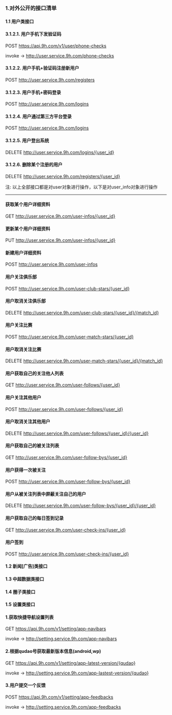 ### 1.对外公开的接口清单


#### 1.1 用户类接口


#### 3.1.2.1. 用户手机下发验证码

POST https://api.9h.com/v1/user/phone-checks

 invoke -> http://user.service.9h.com/phone-checks

#### 3.1.2.2. 用户手机+验证码注册新用户

POST http://user.service.9h.com/registers

#### 3.1.2.3. 用户手机+密码登录

POST http://user.service.9h.com/logins

#### 3.1.2.4. 用户通过第三方平台登录

POST http://user.service.9h.com/logins

#### 3.1.2.5. 用户登出系统

DELETE http://user.service.9h.com/logins/{user_id}

#### 3.1.2.6. 删除某个注册的用户

DELETE http://user.service.9h.com/registers/{user_id}

注: 以上全部接口都是对user对象进行操作，以下是对user_info对象进行操作

------

#### 获取某个用户详细资料

GET  http://user.service.9h.com/user-infos/{user_id}

#### 更新某个用户详细资料

PUT  http://user.service.9h.com/user-infos/{user_id}

#### 新建用户详细资料

POST http://user.service.9h.com/user-infos

#### 用户关注俱乐部

POST http://user.service.9h.com/user-club-stars/{user_id}

#### 用户取消关注俱乐部

DELETE http://user.service.9h.com/user-club-stars/{user_id}/{match_id}

#### 用户关注比赛

POST http://user.service.9h.com/user-match-stars/{user_id}

#### 用户取消关注比赛

DELETE http://user.service.9h.com/user-match-stars/{user_id}/{match_id}

#### 用户获取自己的关注他人列表

GET http://user.service.9h.com/user-follows/{user_id}

#### 用户关注其他用户

POST http://user.service.9h.com/user-follows/{user_id}

#### 用户取消关注其他用户

DELETE http://user.service.9h.com/user-follows/{user_id}/{user_id}

#### 用户获取自己的被关注列表

GET http://user.service.9h.com/user-follow-bys/{user_id}

#### 用户获得一次被关注

POST http://user.service.9h.com/user-follow-bys/{user_id}

#### 用户从被关注列表中屏蔽关注自己的用户

DELETE http://user.service.9h.com/user-follow-bys/{user_id}/{user_id}

#### 用户获取自己的每日签到记录

GET http://user.service.9h.com/user-check-ins/{user_id}

#### 用户签到

POST http://user.service.9h.com/user-check-ins/{user_id}

#### 1.2 新闻[广告]类接口


#### 1.3 中超数据类接口


#### 1.4 圈子类接口


#### 1.5 设置类接口

#### 1.获取快捷导航设置列表

GET  https://api.9h.com/v1/setting/app-navibars

 invoke -> http://setting.service.9h.com/app-navibars

#### 2.根据qudao号获取最新版本信息(android,wp)

GET  https://api.9h.com/v1/setting/app-latest-version/{qudao}

 invoke -> http://setting.service.9h.com/app-lastest-version/{qudao}

#### 3.用户提交一个反馈

POST https://api.9h.com/v1/setting/app-feedbacks

 invoke -> http://setting.service.9h.com/app-feedbacks